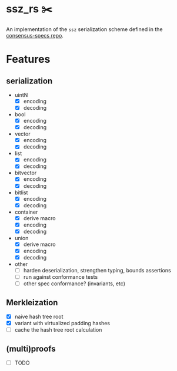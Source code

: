 # ssz_rs ✂️

An implementation of the `ssz` serialization scheme defined in the [consensus-specs repo](https://github.com/ethereum/consensus-specs).

# Features

## serialization

- uintN
  - [x] encoding
  - [x] decoding
- bool
  - [x] encoding
  - [x] decoding
- vector
  - [x] encoding
  - [x] decoding
- list
  - [x] encoding
  - [x] decoding
- bitvector
  - [x] encoding
  - [x] decoding
- bitlist
  - [x] encoding
  - [x] decoding
- container
  - [x] derive macro
  - [x] encoding
  - [x] decoding
- union
  - [x] derive macro
  - [x] encoding
  - [x] decoding
- other
  - [ ] harden deserialization, strengthen typing, bounds assertions
  - [ ] run against conformance tests
  - [ ] other spec conformance? (invariants, etc)

## Merkleization

- [x] naive hash tree root
- [x] variant with virtualized padding hashes
- [ ] cache the hash tree root calculation

## (multi)proofs

- [ ] TODO
